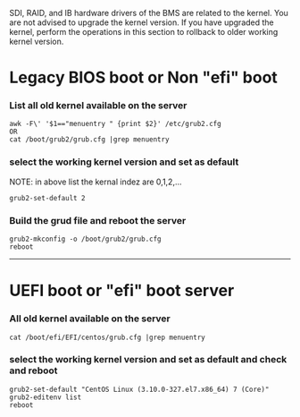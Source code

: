 SDI, RAID, and IB hardware drivers of the BMS are related to the kernel. You are not advised to upgrade the kernel version.
If you have upgraded the kernel, perform the operations in this section to rollback to older working kernel version.

# Legacy BIOS boot or Non "efi" boot
### List all old kernel available on the server
````
awk -F\' '$1=="menuentry " {print $2}' /etc/grub2.cfg
OR 
cat /boot/grub2/grub.cfg |grep menuentry
````
### select the working kernel version and set as default
NOTE: in above list the kernal indez are 0,1,2,...
````
grub2-set-default 2
````
### Build the grud file and reboot the server
````
grub2-mkconfig -o /boot/grub2/grub.cfg
reboot
````
----

# UEFI boot or "efi" boot server
### All old kernel available on the server
````
cat /boot/efi/EFI/centos/grub.cfg |grep menuentry
````
### select the working kernel version and set as default and check and reboot
````
grub2-set-default "CentOS Linux (3.10.0-327.el7.x86_64) 7 (Core)"
grub2-editenv list
reboot
````
